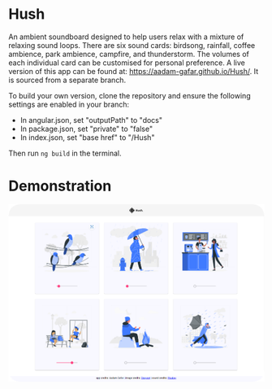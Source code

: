 # Hush

An ambient soundboard designed to help users relax with a mixture of relaxing sound loops. There are six sound cards: birdsong, rainfall, coffee ambience, park ambience, campfire, and thunderstorm. The volumes of each individual card can be customised for personal preference. A live version of this app can be found at: https://aadam-gafar.github.io/Hush/. It is sourced from a separate branch.

To build your own version, clone the repository and ensure the following settings are enabled in your branch:
- In angular.json, set "outputPath" to "docs"
- In package.json, set "private" to "false"
- In index.json, set "base href" to "/Hush"

Then run `ng build` in the terminal.

# Demonstration
![Demo image](/demo.png)
